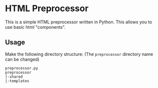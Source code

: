 # HTML Preprocessor

This is a simple HTML preprocessor written in Python.
This allows you to use basic html "components".

## Usage

Make the following directory structure:
(The `preprocessor` directory name can be changed)

```
preprocessor.py
preprocessor
|-shared
|-templates
```